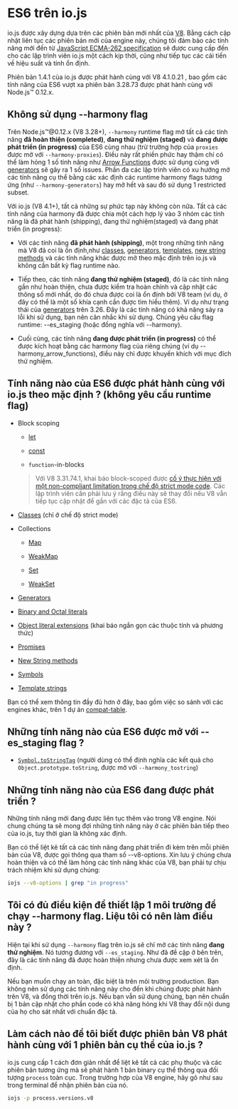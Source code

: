 # ES6 trên io.js

io.js được xây dựng dựa trên các phiên bản mới nhất của [V8](https://code.google.com/p/v8/). Bằng cách cập nhật liên tục các phiên bản mới của engine này, chúng tôi đảm bảo các tính năng mới đến từ [JavaScript ECMA-262 specification](http://www.ecma-international.org/publications/standards/Ecma-262.htm) sẽ được cung cấp đến cho các lập trình viên io.js một cách kịp thời, cũng như tiếp tục các cải tiến về hiệu suất và tính ổn định.

Phiên bản 1.4.1 của io.js được phát hành cùng với V8 4.1.0.21 , bao gồm các tính năng của ES6 vượt xa phiên bản 3.28.73 được phát hành cùng với Node.js™ 0.12.x.

## Không sử dụng --harmony flag

Trên Node.js™@0.12.x (V8 3.28+), `--harmony` runtime flag mở tất cả các tính năng **đã hoàn thiện (completed)**, **đang thử nghiệm (staged)** và **đang được phát triển (in progress)** của ES6 cùng nhau (trừ trường hợp của `proxies` được mở với `--harmony-proxies`). Điều này rất phiền phức hay thậm chí có thể làm hỏng 1 số tính năng như [Arrow Functions](https://developer.mozilla.org/en-US/docs/Web/JavaScript/Reference/Functions/Arrow_functions) được sử dụng cùng với [generators](https://developer.mozilla.org/en-US/docs/Web/JavaScript/Reference/Statements/function*) sẽ gây ra 1 số issues. Phần đa các lập trình viên có xu hướng mở các tính năng cụ thể bằng các xác định các runtime harmony flags tương ứng (như `--harmony-generators`) hay mở hết và sau đó sử dụng 1 restricted subset.

Với io.js (V8 4.1+), tất cả những sự phức tạp này không còn nữa. Tất cả các tính năng của harmony đã được chia một cách hợp lý vào 3 nhóm các tính năng là đã phát hành (shipping), đang thử nghiệm(staged) và đang phát triển (in progress):

*	Với các tính năng **đã phát hành (shipping)**, một trong những tính năng mà V8 đã coi là ổn định,như [classes](https://developer.mozilla.org/en-US/docs/Web/JavaScript/Reference/Classes), [generators](https://developer.mozilla.org/en-US/docs/Web/JavaScript/Reference/Statements/function*), [templates](https://developer.mozilla.org/en-US/docs/Web/JavaScript/Reference/template_strings), [new string methods](https://developer.mozilla.org/en-US/docs/Web/JavaScript/New_in_JavaScript/ECMAScript_6_support_in_Mozilla#Additions_to_the_String_object) và các tính năng khác được mở theo mặc định trên io.js và không cần bất kỳ flag runtime nào.

*	Tiếp theo, các tính năng **đang thử nghiệm (staged)**, đó là các tính năng gần như hoàn thiện, chưa được kiểm tra hoàn chỉnh và cập nhật các thông số mới nhất, do đó chưa được coi là ổn định bởi V8 team (ví dụ, ở đây có thể là một số khía cạnh cần được tìm hiểu thêm). Ví dụ như trạng thái của [generators](https://developer.mozilla.org/en-US/docs/Web/JavaScript/Reference/Statements/function*) trên 3.26. Đây là các tính năng có khả năng sảy ra lỗi khi sử dụng, bạn nên cân nhắc khi sử dụng. Chúng yêu cầu flag runtime: --es_staging (hoặc đồng nghĩa với --harmony).

*	Cuối cùng, các tính năng **đang được phát triển (in progress)** có thể được kích hoạt bằng các harmony flag của riêng chúng (ví dụ --harmony_arrow_functions), điều này chỉ được khuyến khích với mục đích thử nghiệm.

## Tính năng nào của ES6 được phát hành cùng với io.js theo mặc định ? (không yêu cầu runtime flag)

*   Block scoping

    *   [let](https://developer.mozilla.org/en-US/docs/Web/JavaScript/Reference/Statements/let)

    *   [const](https://developer.mozilla.org/en-US/docs/Web/JavaScript/Reference/Statements/const)

    *   `function`-in-blocks

    >Với V8 3.31.74.1, khai báo block-scoped được [cố ý thực hiện với một non-compliant limitation trong chế độ strict mode code](https://groups.google.com/forum/#!topic/v8-users/3UXNCkAU8Es). Các lập trình viên cần phải lưu ý rằng điều này sẽ thay đổi nếu V8 vẫn tiếp tục cập nhật để gần với các đặc tả của ES6.
*   [Classes](https://developer.mozilla.org/en-US/docs/Web/JavaScript/Reference/Classes) (chỉ ở chế độ strict mode)

*   Collections

    *   [Map](https://developer.mozilla.org/en-US/docs/Web/JavaScript/Reference/Global_Objects/Map)

    *   [WeakMap](https://developer.mozilla.org/en-US/docs/Web/JavaScript/Reference/Global_Objects/WeakMap)

    *   [Set](https://developer.mozilla.org/en-US/docs/Web/JavaScript/Reference/Global_Objects/Set)

    *   [WeakSet](https://developer.mozilla.org/en-US/docs/Web/JavaScript/Reference/Global_Objects/WeakSet)

*   [Generators](https://developer.mozilla.org/en-US/docs/Web/JavaScript/Reference/Statements/function*)

*   [Binary and Octal literals](https://developer.mozilla.org/en-US/docs/Web/JavaScript/Reference/Lexical_grammar#Numeric_literals)

*   [Object literal extensions](https://github.com/lukehoban/es6features#enhanced-object-literals) (khai báo ngắn gọn các thuộc tính và phương thức)

*   [Promises](https://developer.mozilla.org/en-US/docs/Web/JavaScript/Reference/Global_Objects/Promise)

*   [New String methods](https://developer.mozilla.org/en-US/docs/Web/JavaScript/New_in_JavaScript/ECMAScript_6_support_in_Mozilla#Additions_to_the_String_object)

*   [Symbols](https://developer.mozilla.org/en-US/docs/Web/JavaScript/Reference/Global_Objects/Symbol)

*   [Template strings](https://developer.mozilla.org/en-US/docs/Web/JavaScript/Reference/template_strings)

Bạn có thể xem thông tin đầy đủ hơn ở đây, bao gồm việc so sánh với các engines khác, trên 1 dự án [compat-table](https://kangax.github.io/compat-table/es6/).

## Những tính năng nào của ES6 được mở với --es_staging flag ?

*   [`Symbol.toStringTag`](https://developer.mozilla.org/en-US/docs/Web/JavaScript/Reference/Global_Objects/Symbol) (người dùng có thể định nghĩa các kết quả cho `Object.prototype.toString`, được mở với `--harmony_tostring`)

## Những tính năng nào của ES6 đang được phát triển ?

Những tính năng mới đang được liên tục thêm vào trong V8 engine. Nói chung chúng ta sẽ mong đợi những tính năng này ở các phiên bản tiếp theo của io.js, tuy thời gian là không xác định.

Bạn có thể liệt kê tất cả các tính năng đang phát triển đi kèm trên mỗi phiên bản của V8, được gọi thông qua tham số --v8-options. Xin lưu ý chúng chưa hoàn thiện và có thể làm hỏng các tính năng khác của V8, bạn phải tự chịu trách nhiệm khi sử dụng chúng:

```sh
iojs --v8-options | grep "in progress"
```

## Tôi có đủ điều kiện để thiết lập 1 môi trường để chạy --harmony flag. Liệu tôi có nên làm điều này ?

Hiện tại khi sử dụng `--harmony` flag trên io.js sẽ chỉ mở các tính năng **đang thử nghiệm**. Nó tương đương với `--es_staging`. Như đã đề cập ở bên trên, đây là các tính năng đã được hoàn thiện nhưng chưa được xem xét là ổn định.

Nếu bạn muốn chạy an toàn, đặc biệt là trên môi trường production. Bạn không nên sử dụng các tính năng này cho đến khi chúng được phát hành trên V8, và đồng thời trên io.js. Nếu bạn vẫn sử dụng chúng, bạn nên chuẩn bị 1 bản cập nhật cho phần code có khả năng hỏng khi V8 thay đổi nội dung của họ cho sát nhất với chuẩn đặc tả.

## Làm cách nào để tôi biết được phiên bản V8 phát hành cùng với 1 phiên bản cụ thể của io.js ?

io.js cung cấp 1 cách đơn giản nhất để liệt kê tất cả các phụ thuộc và các phiên bản tương ứng mà sẽ phát hành 1 bản binary cụ thể thông qua đối tượng `process` toàn cục. Trong trường hợp của V8 engine, hãy gõ như sau trong terminal để nhận phiên bản của nó.

```sh
iojs -p process.versions.v8
```
